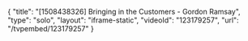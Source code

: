{
    "title": "[1508438326] Bringing in the Customers - Gordon Ramsay",
    "type": "solo",
    "layout": "iframe-static",
    "videoId": "123179257",
    "url": "\/tvpembed\/123179257"
}